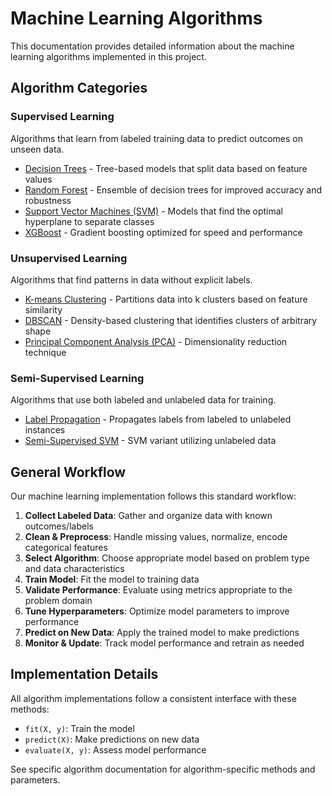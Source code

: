 # Machine Learning Algorithms

This documentation provides detailed information about the machine learning algorithms implemented in this project.

## Algorithm Categories

### Supervised Learning
Algorithms that learn from labeled training data to predict outcomes on unseen data.

- [Decision Trees](supervised/decision_trees.md) - Tree-based models that split data based on feature values
- [Random Forest](supervised/random_forest.md) - Ensemble of decision trees for improved accuracy and robustness
- [Support Vector Machines (SVM)](supervised/svm.md) - Models that find the optimal hyperplane to separate classes
- [XGBoost](supervised/xgboost.md) - Gradient boosting optimized for speed and performance

### Unsupervised Learning
Algorithms that find patterns in data without explicit labels.

- [K-means Clustering](unsupervised/kmeans.md) - Partitions data into k clusters based on feature similarity
- [DBSCAN](unsupervised/dbscan.md) - Density-based clustering that identifies clusters of arbitrary shape
- [Principal Component Analysis (PCA)](unsupervised/pca.md) - Dimensionality reduction technique

### Semi-Supervised Learning
Algorithms that use both labeled and unlabeled data for training.

- [Label Propagation](semi_supervised/label_propagation.md) - Propagates labels from labeled to unlabeled instances
- [Semi-Supervised SVM](semi_supervised/semi_supervised_svm.md) - SVM variant utilizing unlabeled data

## General Workflow

Our machine learning implementation follows this standard workflow:

1. **Collect Labeled Data**: Gather and organize data with known outcomes/labels
2. **Clean & Preprocess**: Handle missing values, normalize, encode categorical features
3. **Select Algorithm**: Choose appropriate model based on problem type and data characteristics
4. **Train Model**: Fit the model to training data
5. **Validate Performance**: Evaluate using metrics appropriate to the problem domain
6. **Tune Hyperparameters**: Optimize model parameters to improve performance
7. **Predict on New Data**: Apply the trained model to make predictions
8. **Monitor & Update**: Track model performance and retrain as needed

## Implementation Details

All algorithm implementations follow a consistent interface with these methods:
- `fit(X, y)`: Train the model
- `predict(X)`: Make predictions on new data
- `evaluate(X, y)`: Assess model performance

See specific algorithm documentation for algorithm-specific methods and parameters.
